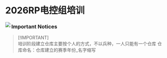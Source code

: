 # 2026RP电控组培训

<img align="left" src="https://github.com/rp2023EC/.github/blob/main/profile/src/header.png" />

### Important Notices <!-- omit in toc -->

> [!IMPORTANT]\
> 培训阶段建立仓库主要按个人的方式，不以兵种，一人只能有一个仓库
> 仓库命名：仓库建立的赛季年份_名字缩写
